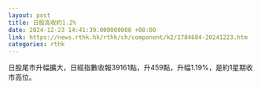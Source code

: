 ```yaml
---
layout: post
title: 日股高收約1.2%
date: 2024-12-23 14:41:39.000000000 +08:00
link: https://news.rthk.hk/rthk/ch/component/k2/1784684-20241223.htm
categories: rthk
---
```


日股尾市升幅擴大，日經指數收報39161點，升459點，升幅1.19%，是約1星期收市高位。
